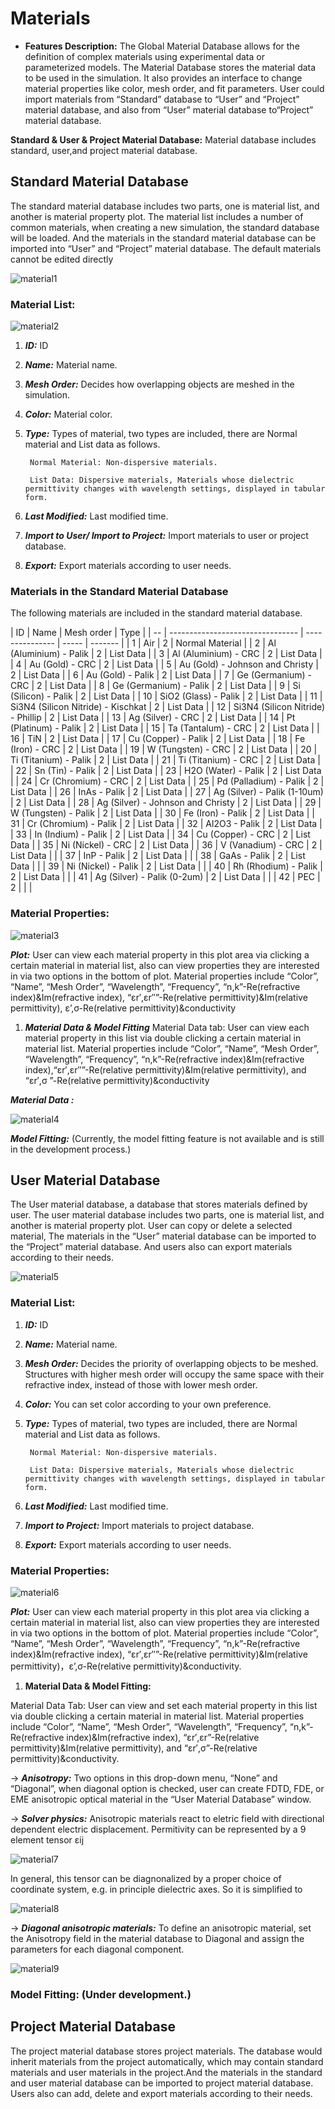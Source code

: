  # Materials
 

- **Features Description:** The Global Material Database allows for the definition of complex materials using experimental data or parameterized models. The Material Database stores the material data to be used in the simulation. It also provides an interface to change material properties like color, mesh order, and fit parameters. User could import materials from “Standard” database to “User” and “Project” material database, and also from “User” material database to“Project” material database.
  

**Standard & User & Project Material Database:** Material database includes standard, user,and project material database. 

## Standard Material Database

The standard material database includes two parts, one is material list, and another is material property plot. The material list includes a number of common materials, when creating a new simulation, the standard database will be loaded. And the materials in the standard material database can be imported into “User” and “Project” material database. The default materials cannot be edited directly

![material1](material1.PNG )

### Material List:

![material2](material2.PNG )

1) ***ID:*** ID
   
2) ***Name:*** Material name.
   
3) ***Mesh Order:*** Decides how overlapping objects are meshed in the simulation.
   
4) ***Color:*** Material color.
   
5) ***Type:*** Types of material, two types are included, there are Normal material and List data as
follows.

        Normal Material: Non-dispersive materials.

        List Data: Dispersive materials, Materials whose dielectric permittivity changes with wavelength settings, displayed in tabular form.

6) ***Last Modified:*** Last modified time.
   
7) ***Import to User/ Import to Project:*** Import materials to user or project database.
   
8) ***Export:*** Export materials according to user needs.

###  Materials in the Standard Material Database

The following materials are included in the standard material database.

| ID | Name                             | Mesh order | Type   |
| -- | -------------------------------- | --------------- | ----- | ------- |
| 1  | Air                              | 2               | Normal Material |
| 2  | Al (Aluminium) - Palik           | 2               | List Data |
| 3  | Al (Aluminium) - CRC             | 2               | List Data |
| 4  | Au (Gold) - CRC                  | 2               | List Data |
| 5  | Au (Gold) - Johnson and Christy  | 2               | List Data |
| 6  | Au (Gold) - Palik                | 2               | List Data |
| 7  | Ge (Germanium) - CRC             | 2               | List Data |
| 8  | Ge (Germanium) - Palik           | 2               | List Data |
| 9  | Si (Silicon) - Palik             | 2               | List Data |
| 10 | SiO2 (Glass) - Palik             | 2               | List Data |
| 11 | Si3N4 (Silicon Nitride) - Kischkat | 2               | List Data |
| 12 | Si3N4 (Silicon Nitride) - Phillip | 2               | List Data |
| 13 | Ag (Silver) - CRC                | 2               | List Data |
| 14 | Pt (Platinum) - Palik            | 2               | List Data |
| 15 | Ta (Tantalum) - CRC              | 2               | List Data |
| 16 | TiN                              | 2               | List Data |
| 17 | Cu (Copper) - Palik              | 2               | List Data |
| 18 | Fe (Iron) - CRC                  | 2               | List Data |
| 19 | W (Tungsten) - CRC               | 2               | List Data |
| 20 | Ti (Titanium) - Palik            | 2               | List Data |
| 21 | Ti (Titanium) - CRC              | 2               | List Data |
| 22 | Sn (Tin) - Palik                 | 2               | List Data |
| 23 | H2O (Water) - Palik              | 2               | List Data |
| 24 | Cr (Chromium) - CRC              | 2               | List Data |
| 25 | Pd (Palladium) - Palik           | 2               | List Data |
| 26 | InAs - Palik                      | 2               | List Data |
| 27 | Ag (Silver) - Palik (1-10um)      | 2               | List Data |
| 28 | Ag (Silver) - Johnson and Christy | 2               | List Data |
| 29 | W (Tungsten) - Palik              | 2               | List Data |
| 30 | Fe (Iron) - Palik                 | 2               | List Data |
| 31 | Cr (Chromium) - Palik             | 2               | List Data |
| 32 | Al2O3 - Palik                     | 2               | List Data |
| 33 | In (Indium) - Palik               | 2               | List Data |
| 34 | Cu (Copper) - CRC                 | 2               | List Data |
| 35 | Ni (Nickel) - CRC                 | 2               | List Data |
| 36 | V (Vanadium) - CRC           | 2    | List Data |           |
| 37 | InP - Palik                  | 2    | List Data |           |
| 38 | GaAs - Palik                 | 2    | List Data |           |
| 39 | Ni (Nickel) - Palik          | 2    | List Data |           |
| 40 | Rh (Rhodium) - Palik         | 2    | List Data |           |
| 41 | Ag (Silver) - Palik (0-2um)  | 2    | List Data |           |
| 42 | PEC                          | 2    |           |           |

###  Material Properties:

![material3](material3.PNG )

***Plot:*** User can view each material property in this plot area via clicking a certain material in material list, also can view properties they are interested in via two options in the bottom of plot. Material properties include “Color”, “Name”, “Mesh Order”, “Wavelength”, “Frequency”, “n,k”-Re(refractive index)&Im(refractive index), “εr′,εr″”-Re(relative permittivity)&Im(relative permittivity), ε’,σ-Re(relative permittivity)&conductivity

1) ***Material Data & Model Fitting***
Material Data tab: User can view each material property in this list via double clicking a certain material in material list. Material properties include “Color”, “Name”, “Mesh Order”, “Wavelength”, “Frequency”, “n,k”-Re(refractive index)&Im(refractive index),“εr′,εr″”-Re(relative permittivity)&Im(relative permittivity), and “εr′,σ ”-Re(relative permittivity)&conductivity

***Material Data :***

![material4](material4.PNG )

***Model Fitting:*** (Currently, the model fitting feature is not available and is still in the
development process.)

 ## User Material Database
 The User material database, a database that stores materials defined by user. The user material database includes two parts, one is material list, and another is material property plot. User can copy or delete a selected material, The materials in the “User” material database can be imported to the “Project” material database. And users also can export materials according to their needs.

![material5](material5.PNG )

 ### Material List:
1) ***ID:*** ID
   
2) ***Name:*** Material name.
   
3) ***Mesh Order:*** Decides the priority of overlapping objects to be meshed. Structures with higher
mesh order will occupy the same space with their refractive index, instead of those with lower
mesh order.

4) ***Color:*** You can set color according to your own preference.
   
5) ***Type:*** Types of material, two types are included, there are Normal material and List data as
follows.

        Normal Material: Non-dispersive materials.

        List Data: Dispersive materials, Materials whose dielectric permittivity changes with wavelength settings, displayed in tabular form.

1) ***Last Modified:*** Last modified time.
 
2) ***Import to Project:*** Import materials to project database.
   
3) ***Export:*** Export materials according to user needs.

### Material Properties:

![material6](material6.PNG )

***Plot:*** User can view each material property in this plot area via clicking a certain material in material list, also can view properties they are interested in via two options in the bottom of plot. Material properties include “Color”, “Name”, “Mesh Order”, “Wavelength”, “Frequency”, “n,k”-Re(refractive index)&Im(refractive index), “εr′,εr″”-Re(relative permittivity)&Im(relative permittivity)，ε’,σ-Re(relative permittivity)&conductivity.

1) **Material Data & Model Fitting:**

Material Data Tab: User can view and set each material property in this list via double clicking a certain material in material list. Material properties include “Color”, “Name”, “Mesh Order”, “Wavelength”, “Frequency”, “n,k”-Re(refractive index)&Im(refractive index), “εr′,εr”-Re(relative permittivity)&Im(relative permittivity), and “εr′,σ”-Re(relative permittivity)&conductivity.

&rarr;  ***Anisotropy:*** Two options in this drop-down menu, “None” and “Diagonal”, when diagonal
option is checked, user can create FDTD, FDE, or EME anisotropic optical material in the “User Material Database” window.


&rarr;  ***Solver physics:*** Anisotropic materials react to eletric field with directional dependent electric
displacement. Permitivity can be represented by a 9 element tensor εij

![material7](material7.PNG )

In general, this tensor can be diagnonalized by a proper choice of coordinate system, e.g. in
principle dielectric axes. So it is simplified to

![material8](material8.PNG )

&rarr;  ***Diagonal anisotropic materials:*** To define an anisotropic material, set the Anisotropy field in
the material database to Diagonal and assign the parameters for each diagonal component.

![material9](material9.PNG )

### Model Fitting: (Under development.)

## Project Material Database
The project material database stores project materials. The database would inherit materials from the project automatically, which may contain standard materials and user materials in the project.And the materials in the standard and user material database can be imported to project material database. Users also can add, delete and export materials according to their needs.

